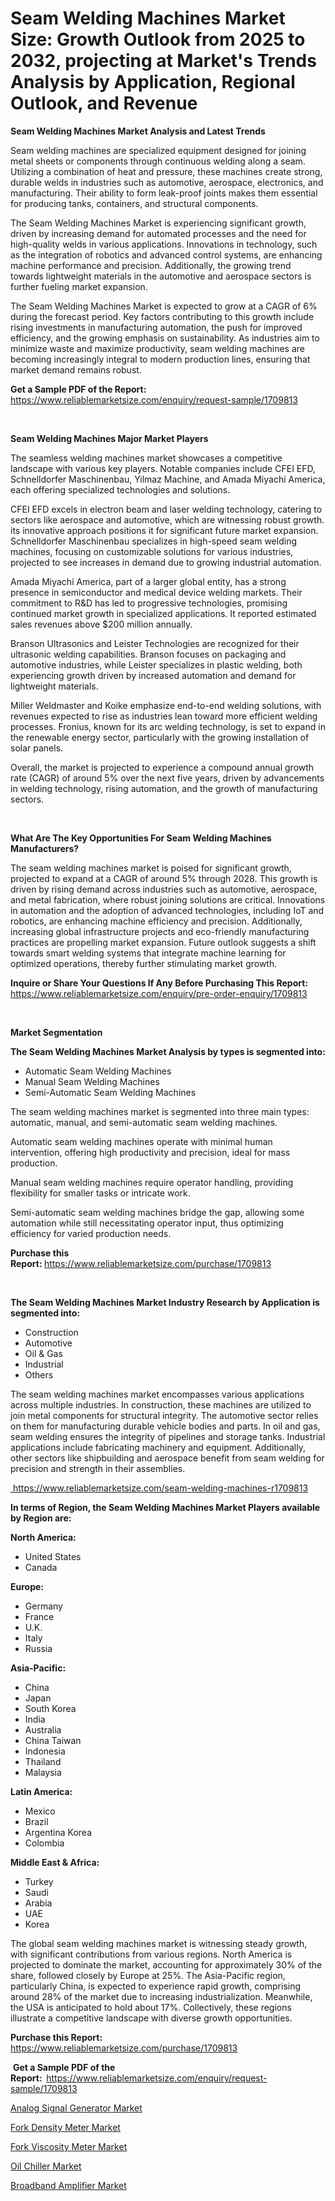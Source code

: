 <p><h1>Seam Welding Machines Market Size: Growth Outlook from 2025 to 2032, projecting at Market's Trends Analysis by Application, Regional Outlook, and Revenue</h1></p><p><strong>Seam Welding Machines Market Analysis and Latest Trends</strong></p>
<p><p>Seam welding machines are specialized equipment designed for joining metal sheets or components through continuous welding along a seam. Utilizing a combination of heat and pressure, these machines create strong, durable welds in industries such as automotive, aerospace, electronics, and manufacturing. Their ability to form leak-proof joints makes them essential for producing tanks, containers, and structural components.</p><p>The Seam Welding Machines Market is experiencing significant growth, driven by increasing demand for automated processes and the need for high-quality welds in various applications. Innovations in technology, such as the integration of robotics and advanced control systems, are enhancing machine performance and precision. Additionally, the growing trend towards lightweight materials in the automotive and aerospace sectors is further fueling market expansion.</p><p>The Seam Welding Machines Market is expected to grow at a CAGR of 6% during the forecast period. Key factors contributing to this growth include rising investments in manufacturing automation, the push for improved efficiency, and the growing emphasis on sustainability. As industries aim to minimize waste and maximize productivity, seam welding machines are becoming increasingly integral to modern production lines, ensuring that market demand remains robust.</p></p>
<p><strong>Get a Sample PDF of the Report:&nbsp;</strong> <a href="https://www.reliablemarketsize.com/enquiry/request-sample/1709813?utm_campaign=1840&utm_medium=2&utm_source=Github&utm_content=ia&utm_term=11042025&utm_id=seam-welding-machines">https://www.reliablemarketsize.com/enquiry/request-sample/1709813</a></p>
<p>&nbsp;</p>
<p><strong>Seam Welding Machines Major Market Players</strong></p>
<p><p>The seamless welding machines market showcases a competitive landscape with various key players. Notable companies include CFEI EFD, Schnelldorfer Maschinenbau, Yilmaz Machine, and Amada Miyachi America, each offering specialized technologies and solutions.</p><p>CFEI EFD excels in electron beam and laser welding technology, catering to sectors like aerospace and automotive, which are witnessing robust growth. its innovative approach positions it for significant future market expansion. Schnelldorfer Maschinenbau specializes in high-speed seam welding machines, focusing on customizable solutions for various industries, projected to see increases in demand due to growing industrial automation.</p><p>Amada Miyachi America, part of a larger global entity, has a strong presence in semiconductor and medical device welding markets. Their commitment to R&D has led to progressive technologies, promising continued market growth in specialized applications. It reported estimated sales revenues above $200 million annually.</p><p>Branson Ultrasonics and Leister Technologies are recognized for their ultrasonic welding capabilities. Branson focuses on packaging and automotive industries, while Leister specializes in plastic welding, both experiencing growth driven by increased automation and demand for lightweight materials.</p><p>Miller Weldmaster and Koike emphasize end-to-end welding solutions, with revenues expected to rise as industries lean toward more efficient welding processes. Fronius, known for its arc welding technology, is set to expand in the renewable energy sector, particularly with the growing installation of solar panels.</p><p>Overall, the market is projected to experience a compound annual growth rate (CAGR) of around 5% over the next five years, driven by advancements in welding technology, rising automation, and the growth of manufacturing sectors.</p></p>
<p>&nbsp;</p>
<p><strong>What Are The Key Opportunities For Seam Welding Machines Manufacturers?</strong></p>
<p><p>The seam welding machines market is poised for significant growth, projected to expand at a CAGR of around 5% through 2028. This growth is driven by rising demand across industries such as automotive, aerospace, and metal fabrication, where robust joining solutions are critical. Innovations in automation and the adoption of advanced technologies, including IoT and robotics, are enhancing machine efficiency and precision. Additionally, increasing global infrastructure projects and eco-friendly manufacturing practices are propelling market expansion. Future outlook suggests a shift towards smart welding systems that integrate machine learning for optimized operations, thereby further stimulating market growth.</p></p>
<p><strong>Inquire or Share Your Questions If Any Before Purchasing This Report:</strong> <a href="https://www.reliablemarketsize.com/enquiry/pre-order-enquiry/1709813?utm_campaign=1840&utm_medium=2&utm_source=Github&utm_content=ia&utm_term=11042025&utm_id=seam-welding-machines">https://www.reliablemarketsize.com/enquiry/pre-order-enquiry/1709813</a></p>
<p>&nbsp;</p>
<p><strong>Market Segmentation</strong></p>
<p><strong>The Seam Welding Machines Market Analysis by types is segmented into:</strong></p>
<p><ul><li>Automatic Seam Welding Machines</li><li>Manual Seam Welding Machines</li><li>Semi-Automatic Seam Welding Machines</li></ul></p>
<p><p>The seam welding machines market is segmented into three main types: automatic, manual, and semi-automatic seam welding machines. </p><p>Automatic seam welding machines operate with minimal human intervention, offering high productivity and precision, ideal for mass production. </p><p>Manual seam welding machines require operator handling, providing flexibility for smaller tasks or intricate work. </p><p>Semi-automatic seam welding machines bridge the gap, allowing some automation while still necessitating operator input, thus optimizing efficiency for varied production needs.</p></p>
<p><strong>Purchase this Report:&nbsp;</strong><a href="https://www.reliablemarketsize.com/purchase/1709813?utm_campaign=1840&utm_medium=2&utm_source=Github&utm_content=ia&utm_term=11042025&utm_id=seam-welding-machines">https://www.reliablemarketsize.com/purchase/1709813</a></p>
<p>&nbsp;</p>
<p><strong>The Seam Welding Machines Market Industry Research by Application is segmented into:</strong></p>
<p><ul><li>Construction</li><li>Automotive</li><li>Oil & Gas</li><li>Industrial</li><li>Others</li></ul></p>
<p><p>The seam welding machines market encompasses various applications across multiple industries. In construction, these machines are utilized to join metal components for structural integrity. The automotive sector relies on them for manufacturing durable vehicle bodies and parts. In oil and gas, seam welding ensures the integrity of pipelines and storage tanks. Industrial applications include fabricating machinery and equipment. Additionally, other sectors like shipbuilding and aerospace benefit from seam welding for precision and strength in their assemblies.</p></p>
<p><a href="https://www.reliablemarketsize.com/seam-welding-machines-r1709813?utm_campaign=1840&utm_medium=2&utm_source=Github&utm_content=ia&utm_term=11042025&utm_id=seam-welding-machines">&nbsp;https://www.reliablemarketsize.com/seam-welding-machines-r1709813</a></p>
<p><strong>In terms of Region, the Seam Welding Machines Market Players available by Region are:</strong></p>
<p>
    <p> <strong> North America: </strong>
        <ul>
            <li>United States</li>
            <li>Canada</li>
        </ul>
        </p> 
    <p> <strong> Europe: </strong>
        <ul>
            <li>Germany</li>
            <li>France</li>
            <li>U.K.</li>
            <li>Italy</li>
            <li>Russia</li>
        </ul>
        </p> 
    <p> <strong> Asia-Pacific: </strong>
        <ul>
            <li>China</li>
            <li>Japan</li>
            <li>South Korea</li>
            <li>India</li>
            <li>Australia</li>
            <li>China Taiwan</li>
            <li>Indonesia</li>
            <li>Thailand</li>
            <li>Malaysia</li>
        </ul>
        </p> 
    <p> <strong> Latin America: </strong>
        <ul>
            <li>Mexico</li>
            <li>Brazil</li>
            <li>Argentina Korea</li>
            <li>Colombia</li>
        </ul>
        </p> 
    <p> <strong> Middle East & Africa: </strong>
        <ul>
            <li>Turkey</li>
            <li>Saudi</li>
            <li>Arabia</li>
            <li>UAE</li>
            <li>Korea</li>
        </ul>
    </p>
    </p>
<p><p>The global seam welding machines market is witnessing steady growth, with significant contributions from various regions. North America is projected to dominate the market, accounting for approximately 30% of the share, followed closely by Europe at 25%. The Asia-Pacific region, particularly China, is expected to experience rapid growth, comprising around 28% of the market due to increasing industrialization. Meanwhile, the USA is anticipated to hold about 17%. Collectively, these regions illustrate a competitive landscape with diverse growth opportunities.</p></p>
<p><strong>Purchase this Report: </strong><a href="https://www.reliablemarketsize.com/purchase/1709813?utm_campaign=1840&utm_medium=2&utm_source=Github&utm_content=ia&utm_term=11042025&utm_id=seam-welding-machines">https://www.reliablemarketsize.com/purchase/1709813</a></p>
<p>&nbsp;<strong>Get a Sample PDF of the Report:&nbsp;&nbsp;</strong><a href="https://www.reliablemarketsize.com/enquiry/request-sample/1709813?utm_campaign=1840&utm_medium=2&utm_source=Github&utm_content=ia&utm_term=11042025&utm_id=seam-welding-machines">https://www.reliablemarketsize.com/enquiry/request-sample/1709813</a></p>
<p><strong></strong></p>
<p><p><a href="https://github.com/klenaestien23/Market-Research-Report-List-1/blob/main/analog-signal-generator-market.md?utm_campaign=1840&utm_medium=2&utm_source=Github&utm_content=ia&utm_term=11042025&utm_id=seam-welding-machines">Analog Signal Generator Market</a></p><p><a href="https://github.com/filinjaic7/Market-Research-Report-List-1/blob/main/fork-density-meter-market.md?utm_campaign=1840&utm_medium=2&utm_source=Github&utm_content=ia&utm_term=11042025&utm_id=seam-welding-machines">Fork Density Meter Market</a></p><p><a href="https://github.com/tahjaylestro/Market-Research-Report-List-1/blob/main/fork-viscosity-meter-market.md?utm_campaign=1840&utm_medium=2&utm_source=Github&utm_content=ia&utm_term=11042025&utm_id=seam-welding-machines">Fork Viscosity Meter Market</a></p><p><a href="https://github.com/ishikodehira/Market-Research-Report-List-1/blob/main/oil-chiller-market.md?utm_campaign=1840&utm_medium=2&utm_source=Github&utm_content=ia&utm_term=11042025&utm_id=seam-welding-machines">Oil Chiller Market</a></p><p><a href="https://github.com/mismannely/Market-Research-Report-List-1/blob/main/broadband-amplifier-market.md?utm_campaign=1840&utm_medium=2&utm_source=Github&utm_content=ia&utm_term=11042025&utm_id=seam-welding-machines">Broadband Amplifier Market</a></p></p>